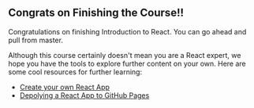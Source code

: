 ## Congrats on Finishing the Course!!

Congratulations on finishing Introduction to React. You can go ahead and pull from master.

Although this course certainly doesn't mean you are a React expert, we hope you have the tools to explore further content on your own. Here are some cool resources for further learning:

- [Create your own React App](https://facebook.github.io/create-react-app/docs/getting-started)
- [Depolying a React App to GitHub Pages](https://codeburst.io/deploy-react-to-github-pages-to-create-an-amazing-website-42d8b09cd4d)